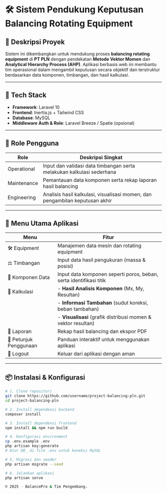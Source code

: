 # 🛠️ Sistem Pendukung Keputusan Balancing Rotating Equipment

## 📌 Deskripsi Proyek

Sistem ini dikembangkan untuk mendukung proses **balancing rotating equipment** di **PT PLN** dengan pendekatan **Metode Vektor Momen** dan **Analytical Hierarchy Process (AHP)**. Aplikasi berbasis web ini membantu tim operasional dalam mengambil keputusan secara objektif dan terstruktur berdasarkan data komponen, timbangan, dan hasil kalkulasi.

---

## 🚀 Tech Stack

- **Framework**: Laravel 10
- **Frontend**: Inertia.js + Tailwind CSS
- **Database**: MySQL
- **Middleware Auth & Role**: Laravel Breeze / Spatie (opsional)

---

## 👥 Role Pengguna

| Role         | Deskripsi Singkat                                                                 |
|--------------|------------------------------------------------------------------------------------|
| Operational  | Input dan validasi data timbangan serta melakukan kalkulasi sederhana              |
| Maintenance  | Pemantauan data komponen serta rekap laporan hasil balancing                       |
| Engineering  | Analisis hasil kalkulasi, visualisasi momen, dan pengambilan keputusan akhir       |

---

## 📂 Menu Utama Aplikasi

| Menu                    | Fitur                                                                 |
|-------------------------|-----------------------------------------------------------------------|
| 🛠️ Equipment            | Manajemen data mesin dan rotating equipment                            |
| ⚖️ Timbangan            | Input data hasil pengukuran (massa & posisi)                           |
| 🧩 Komponen Data        | Input data komponen seperti poros, beban, serta identifikasi titik     |
| 🧮 Kalkulasi             | - **Hasil Analisis Komponen** (Mx, My, Resultan)                      |
|                         | - **Informasi Tambahan** (sudut koreksi, beban tambahan)              |
|                         | - **Visualisasi** (grafik distribusi momen & vektor resultan)         |
| 📄 Laporan              | Rekap hasil balancing dan ekspor PDF                                  |
| 📘 Petunjuk Penggunaan  | Panduan interaktif untuk menggunakan aplikasi                         |
| 🔐 Logout               | Keluar dari aplikasi dengan aman                                      |

---

## 📦 Instalasi & Konfigurasi

```bash
# 1. Clone repositori
git clone https://github.com/username/project-balancing-pln.git
cd project-balancing-pln

# 2. Install dependensi backend
composer install

# 3. Install dependensi frontend
npm install && npm run build

# 4. Konfigurasi environment
cp .env.example .env
php artisan key:generate
# Atur DB_ di file .env untuk koneksi MySQL

# 5. Migrasi dan seeder
php artisan migrate --seed

# 6. Jalankan aplikasi
php artisan serve

© 2025 - BalancePro & Tim Pengembang.